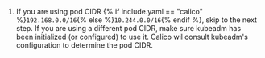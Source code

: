 1. If you are using pod CIDR {% if include.yaml == "calico" %}`192.168.0.0/16`{% else %}`10.244.0.0/16`{% endif %}, skip to the next step. If you are using a different pod CIDR, make sure kubeadm has been initialized (or configured) to use it. Calico wil consult kubeadm's configuration to determine the pod CIDR.
